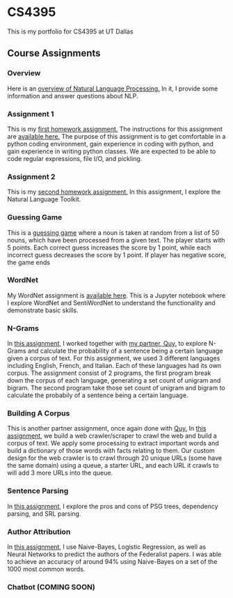 # CS4395
This is my portfolio for CS4395 at UT Dallas

## Course Assignments
### Overview
Here is an [overview of Natural Language Processing.](Overview_of_NLP.pdf) In it, I provide some information and answer questions about NLP.

### Assignment 1
This is my [first homework assignment.](https://github.com/BrendenHealey/CS4395/tree/main/Homework1) The instructions for this assignment are [available here.](Homework1/HW1_Instructions.pdf) The purpose of this assignment is to get comfortable in a python coding environment, gain experience in coding with python, and gain experience in writing python classes. We are expected to be able to code regular expressions, file I/O, and pickling.

### Assignment 2
This is my [second homework assignment.](ExploringNLTK.pdf) In this assignment, I explore the Natural Language Toolkit.

### Guessing Game
This is a [guessing game](https://github.com/BrendenHealey/CS4395/tree/main/GuessingGame) where a noun is taken at random from a list of 50 nouns, which have been processed from a given text. The player starts with 5 points. Each correct guess increases the score by 1 point, while each incorrect guess decreases the score by 1 point. If player has negative score, the game ends

### WordNet
My WordNet assignment is [available here](https://github.com/BrendenHealey/CS4395/tree/main/WordNet). This is a Jupyter notebook where I explore WordNet and SentiWordNet to understand the functionality and demonstrate basic skills.

### N-Grams
In [this assignment](https://github.com/BrendenHealey/CS4395/tree/main/NGram), I worked together with [my partner, Quy.](https://github.com/tqyn117) to explore N-Grams and calculate the probability of a sentence being a certain language given a corpus of text. For this assignment, we used 3 different languages including English, French, and Italian. Each of these languages had its own corpus. The assignment consist of 2 programs, the first program break down the corpus of each language, generating a set count of unigram and bigram. The second program take those set count of unigram and bigram to calculate the probabily of a sentence being a certain language.

### Building A Corpus
This is another partner assignment, once again done with [Quy.](https://github.com/tqyn117) In [this assignment](https://github.com/BrendenHealey/CS4395/tree/main/BuildCorpus), we build a web crawler/scraper to crawl the web and build a corpus of text. We apply some processing to extract important words and build a dictionary of those words with facts relating to them. Our custom design for the web crawler is to crawl through 20 unique URLs (some have the same domain) using a queue, a starter URL, and each URL it crawls to will add 3 more URLs into the queue.

### Sentence Parsing
In [this assignment](https://github.com/BrendenHealey/CS4395/blob/main/SyntaxParsing_BMH180001.pdf), I explore the pros and cons of PSG trees, dependency parsing, and SRL parsing.

### Author Attribution
In [this assignment](https://github.com/BrendenHealey/CS4395/tree/main/AuthorAttribution), I use Naive-Bayes, Logistic Regression, as well as Neural Networks to predict the authors of the Federalist papers. I was able to achieve an accuracy of around 94% using Naive-Bayes on a set of the 1000 most common words.

### Chatbot (COMING SOON)

